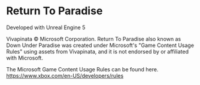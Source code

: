 # Return To Paradise

Developed with Unreal Engine 5

Vivapinata © Microsoft Corporation. Return To Paradise also known as Down Under Paradise was created under Microsoft's "Game Content Usage Rules" using assets from Vivapinata, and it is not endorsed by or affiliated with Microsoft.

The Microsoft Game Content Usage Rules can be found here.
https://www.xbox.com/en-US/developers/rules
